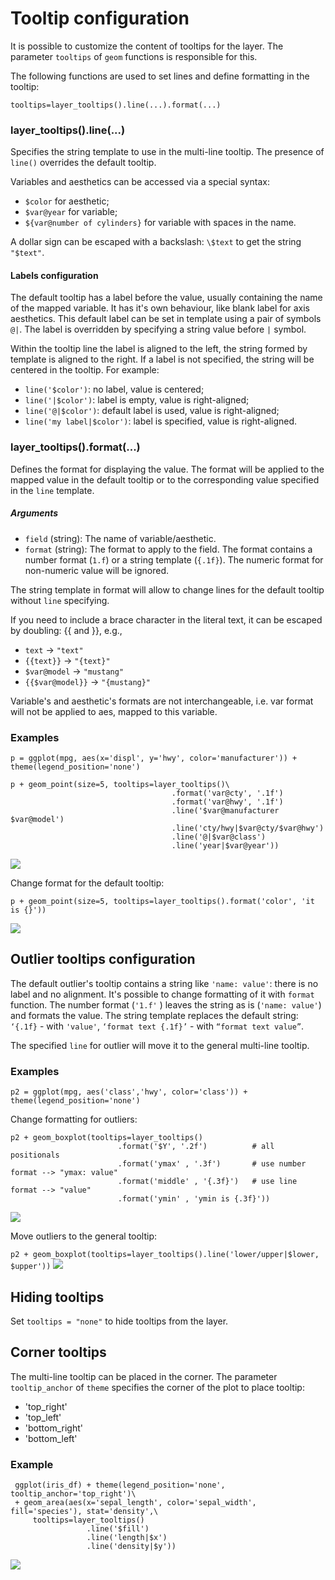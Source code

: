 # Tooltip configuration


It is possible to customize the content of tooltips for the layer. The parameter `tooltips` of `geom` functions is responsible for this.

The following functions are used to set lines and define formatting in the tooltip:

`tooltips=layer_tooltips().line(...).format(...)`


### layer_tooltips().line(...)
Specifies the string template to use in the multi-line tooltip. The presence of `line()` overrides the default tooltip.

Variables and aesthetics can be accessed via a special syntax:
- `$color` for aesthetic;
- `$var@year` for variable;
- `${var@number of cylinders}` for variable with spaces in the name.

A dollar sign can be escaped with a backslash: `\$text` to get the string `"$text"`.


#### Labels configuration
The default tooltip has a label before the value, usually containing the name of the mapped variable.
It has it's own behaviour, like blank label for axis aesthetics. 
This default label can be set in template using a pair of symbols `@|`.
The label is overridden by specifying a string value before `|` symbol.

Within the tooltip line the label is aligned to the left, the string formed by template is aligned to the right.
If a label is not specified, the string will be centered in the tooltip. For example:


- `line('$color')`: no label, value is centered;
- `line('|$color')`: label is empty, value is right-aligned;
- `line('@|$color')`: default label is used, value is right-aligned;
- `line('my label|$color')`: label is specified, value is right-aligned.


### layer_tooltips().format(...)
Defines the format for displaying the value.
The format will be applied to the mapped value in the default tooltip or to the corresponding value specified in the `line` template.

##### Arguments

- `field` (string): The name of variable/aesthetic.
- `format` (string): The format to apply to the field. 
The format contains a number format (`1.f`) or a string template (`{.1f}`).
The numeric format for non-numeric value will be ignored.

The string template in format will allow to change lines for the default tooltip without `line` specifying.

If you need to include a brace character in the literal text, it can be escaped by doubling: {{ and }}, e.g.,
- `text` -> `"text"`
- `{{text}}` -> `"{text}"`
- `$var@model` -> `"mustang"`
- `{{$var@model}}` -> `"{mustang}"`

Variable's and aesthetic's formats are not interchangeable, i.e. var format will not be applied to aes, mapped to this variable.

    
### Examples

```
p = ggplot(mpg, aes(x='displ', y='hwy', color='manufacturer')) + theme(legend_position='none') 

p + geom_point(size=5, tooltips=layer_tooltips()\
                                    .format('var@cty', '.1f')
                                    .format('var@hwy', '.1f')
                                    .line('$var@manufacturer $var@model')
                                    .line('cty/hwy|$var@cty/$var@hwy')
                                    .line('@|$var@class')
                                    .line('year|$var@year'))
```
![](assets/tooltips_1.png)


Change format for the default tooltip:

`p + geom_point(size=5, tooltips=layer_tooltips().format('color', 'it is {}'))`

![](assets/tooltips_2.png)





## Outlier tooltips configuration

The default outlier's tooltip contains a string like `'name: value'`: there is no label and no alignment.
It's possible to change formatting of it with `format` function. The number format (`'1.f'` ) leaves 
the string as is (`'name: value'`) and formats the value. The string template replaces the default string:
`‘{.1f}` - with `'value'`,  `‘format text {.1f}’` - with `“format text value”`.

The specified `line` for outlier will move it to the general multi-line tooltip.
   
    
### Examples

`p2 = ggplot(mpg, aes('class','hwy', color='class')) + theme(legend_position='none')` 
          
          
Change formatting for outliers:
```
p2 + geom_boxplot(tooltips=layer_tooltips()
                        .format('$Y', '.2f')          # all positionals
                        .format('ymax' , '.3f')       # use number format --> "ymax: value"
                        .format('middle' , '{.3f}')   # use line format --> "value"
                        .format('ymin' , 'ymin is {.3f}'))
```                        
![](assets/tooltips_3.png)

                  
Move outliers to the general tooltip:

`p2 + geom_boxplot(tooltips=layer_tooltips().line('lower/upper|$lower, $upper'))`
![](assets/tooltips_4.png)
                 


  
## Hiding tooltips     
Set `tooltips = "none"` to hide tooltips from the layer.
          

## Corner tooltips
The multi-line tooltip can be placed in the corner. 
The parameter `tooltip_anchor` of `theme` specifies the corner of the plot to place tooltip:
- 'top_right' 
- 'top_left' 
- 'bottom_right' 
- 'bottom_left'
 
### Example
```
 ggplot(iris_df) + theme(legend_position='none', tooltip_anchor='top_right')\
 + geom_area(aes(x='sepal_length', color='sepal_width', fill='species'), stat='density',\
     tooltips=layer_tooltips()
                 .line('$fill')
                 .line('length|$x')
                 .line('density|$y'))
```                 
 ![](assets/tooltips_5.png)